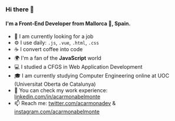 ### Hi there 👋

<!--
**acarmonabelmonte/acarmonabelmonte** is a ✨ _special_ ✨ repository because its `README.md` (this file) appears on your GitHub profile.

Here are some ideas to get you started:

- 🔭 I’m currently working on ...
- 🌱 I’m currently learning ...
- 👯 I’m looking to collaborate on ...
- 🤔 I’m looking for help with ...
- 💬 Ask me about ...
- 📫 How to reach me: ...
- 😄 Pronouns: ...
- ⚡ Fun fact: ...
-->

#### I'm a Front-End Developer from Mallorca 🌴, Spain.

- 🏢 I am currently looking for a job
- ⚙️ I use daily: `.js`, `.vue`, `.html`, `.css`
- ☕ I convert coffee into code
- 🌍 I'm a fan of the **JavaScript** world
- 💻 I studied a CFGS in Web Application Development
- 🎓 I am currently studying Computer Engineering online at UOC (Universitat Oberta de Catalunya)
- 👀 You can check my work experience: [linkedin.com/in/acarmonabelmonte](https://www.linkedin.com/in/acarmonabelmonte/)
- 📫 Reach me: [twitter.com/acarmonadev](https://twitter.com/acarmonadev) & [instagram.com/acarmonabelmonte](https://instagram.com/acarmonabelmonte)
